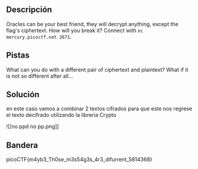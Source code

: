 ## Descripción
Oracles can be your best friend, they will decrypt anything, except the flag's ciphertext. How will you break it? Connect with `nc mercury.picoctf.net 2671`.
## Pistas 
What can you do with a different pair of ciphertext and plaintext? What if it is not so different after all...
## Solución
en este caso vamos  a combinar 2 textos cifrados para que este nos regrese el texto decifrado utilizando la libreria Crypto

![[no ppd no pp.png]]
## Bandera
picoCTF{m4yb3_Th0se_m3s54g3s_4r3_difurrent_5814368}